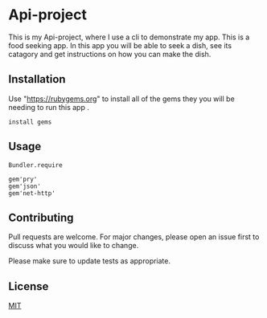 # Api-project
This is my Api-project, where I use a cli to demonstrate my app. This is a food seeking app. In this app you will be able to seek a dish, see its catagory and get instructions on how you can make the dish.

## Installation

Use "https://rubygems.org" to install all of the gems they you will be needing to run this app .

```Bundler 
install gems
```

## Usage

```require 'bundler'
Bundler.require 

gem'pry'
gem'json'
gem'net-http'
```

## Contributing
Pull requests are welcome. For major changes, please open an issue first to discuss what you would like to change.

Please make sure to update tests as appropriate.

## License
[MIT](https://choosealicense.com/licenses/mit/)



